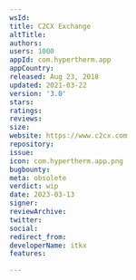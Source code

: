 ```yaml
---
wsId: 
title: C2CX Exchange
altTitle: 
authors: 
users: 1000
appId: com.hypertherm.app
appCountry: 
released: Aug 23, 2018
updated: 2021-03-22
version: '3.0'
stars: 
ratings: 
reviews: 
size: 
website: https://www.c2cx.com
repository: 
issue: 
icon: com.hypertherm.app.png
bugbounty: 
meta: obsolete
verdict: wip
date: 2023-03-13
signer: 
reviewArchive: 
twitter: 
social: 
redirect_from: 
developerName: itkx
features: 

---
```


